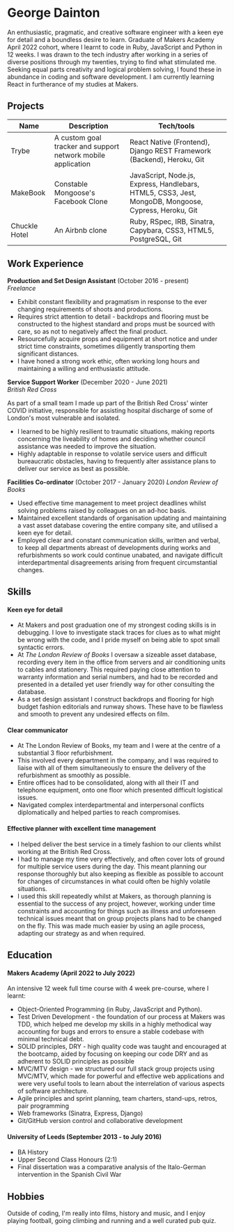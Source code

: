 # George Dainton

An enthusiastic, pragmatic, and creative software engineer with a keen eye for detail and a boundless desire to learn. Graduate of Makers Academy April 2022 cohort, where I learnt to code in Ruby, JavaScript and Python in 12 weeks. I was drawn to the tech industry after working in a series of diverse positions through my twenties, trying to find what stimulated me. Seeking equal parts creativity and logical problem solving, I found these in abundance in coding and software development. I am currently learning React in furtherance of my studies at Makers.


## Projects

| Name                         | Description       | Tech/tools        |
| ---------------------------- | ----------------- | ----------------- |
| Trybe           | A custom goal tracker and support network mobile application  | React Native (Frontend), Django REST Framework (Backend), Heroku, Git |
| MakeBook | Constable Mongoose's Facebook Clone | JavaScript, Node.js, Express, Handlebars, HTML5, CSS3, Jest, MongoDB, Mongoose, Cypress, Heroku, Git             |
| Chuckle Hotel | An Airbnb clone | Ruby, RSpec, IRB, Sinatra, Capybara, CSS3, HTML5, PostgreSQL, Git

## Work Experience

**Production and Set Design Assistant** (October 2016 - present)  
_Freelance_

- Exhibit constant flexibility and pragmatism in response to the ever changing requirements of shoots and productions.
- Requires strict attention to detail - backdrops and flooring must be constructed to the highest standard and props must be sourced with care, so as not to negatively affect the final product.
- Resourcefully acquire props and equipment at short notice and under strict time constraints, sometimes diligently transporting them significant distances.
- I have honed a strong work ethic, often working long hours and maintaining a willing and enthusiastic attitude.


**Service Support Worker** (December 2020 - June 2021)  
_British Red Cross_

As part of a small team I made up part of the British Red Cross' winter COVID initiative, responsible for assisting hospital discharge of some of London's most vulnerable and isolated.
- I learned to be highly resilient to traumatic situations, making reports concerning the liveability of homes and deciding whether council assistance was needed to improve the situation.
- Highly adaptable in response to volatile service users and difficult bureaucratic obstacles, having to frequently alter assistance plans to deliver our service as best as possible.

**Facilities Co-ordinator** (October 2017 - January 2020)
_London Review of Books_

- Used effective time management to meet project deadlines whilst solving problems raised by colleagues on an ad-hoc basis.
- Maintained excellent standards of organisation updating and maintaining a vast asset database covering the entire company site, and utilised a keen eye for detail.
- Employed clear and constant communication skills, written and verbal, to keep all departments abreast of developments during works and refurbishments so work could continue unabated, and navigate difficult interdepartmental disagreements arising from frequent circumstantial changes.

## Skills

#### Keen eye for detail

- At Makers and post graduation one of my strongest coding skills is in debugging. I love to investigate stack traces for clues as to what might be wrong with the code, and I pride myself on being able to spot small syntactic errors.
- At _The London Review of Books_ I oversaw a sizeable asset database, recording every item in the office from servers and air conditioning units to cables and stationery. This required paying close attention to warranty information and serial numbers, and had to be recorded and presented in a detailed yet user friendly way for other consulting the database.
- As a set design assistant I construct backdrops and flooring for high budget fashion editorials and runway shows. These have to be flawless and smooth to prevent any undesired effects on film.

#### Clear communicator

- At The London Review of Books, my team and I were at the centre of a substantial 3 floor refurbishment.
- This involved every department in the company, and I was required to liaise with all of them simultaneously to ensure the delivery of the refurbishment as smoothly as possible.
- Entire offices had to be consolidated, along with all their IT and telephone equipment, onto one floor which presented difficult logistical issues.
- Navigated complex interdepartmental and interpersonal conflicts diplomatically and helped parties to reach compromises. 

#### Effective planner with excellent time management

- I helped deliver the best service in a timely fashion to our clients whilst working at the British Red Cross.
- I had to manage my time very effectively, and often cover lots of ground for multiple service users during the day. This meant planning our response thoroughly but also keeping as flexible as possible to account for changes of circumstances in what could often be highly volatile situations.
- I used this skill repeatedly whilst at Makers, as thorough planning is essential to the success of any project, however, working under time constraints and accounting for things such as illness and unforeseen technical issues meant that on group projects plans had to be changed on the fly. This was made much easier by using an agile process, adapting our strategy as and when required.

#### 

## Education

#### Makers Academy (April 2022 to July 2022)

An intensive 12 week full time course with 4 week pre-course, where I learnt:
- Object-Oriented Programming (in Ruby, JavaScript and Python).
- Test Driven Development - the foundation of our process at Makers was TDD, which helped me develop my skills in a highly methodical way accounting for bugs and errors to ensure a stable codebase with minimal technical debt.
- SOLID principles, DRY - high quality code was taught and encouraged at the bootcamp, aided by focusing on keeping our code DRY and as adherent to SOLID principles as possible
- MVC/MTV design - we structured our full stack group projects using MVC/MTV, which made for powerful and effective web applications and were very useful tools to learn about the interrelation of various aspects of software architecture.
- Agile principles and sprint planning, team charters, stand-ups, retros, pair programming
- Web frameworks (Sinatra, Express, Django)
- Git/GitHub version control and collaborative development

#### University of Leeds (September 2013 -  to July 2016)

- BA History
- Upper Second Class Honours (2:1)
- Final dissertation was a comparative analysis of the Italo-German intervention in the Spanish Civil War

## Hobbies

Outside of coding, I'm really into films, history and music, and I enjoy playing football, going climbing and running and a well curated pub quiz.
